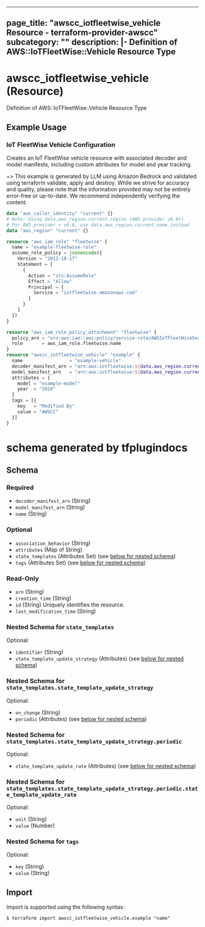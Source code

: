 
---
page_title: "awscc_iotfleetwise_vehicle Resource - terraform-provider-awscc"
subcategory: ""
description: |-
  Definition of AWS::IoTFleetWise::Vehicle Resource Type
---

# awscc_iotfleetwise_vehicle (Resource)

Definition of AWS::IoTFleetWise::Vehicle Resource Type

## Example Usage

### IoT FleetWise Vehicle Configuration

Creates an IoT FleetWise vehicle resource with associated decoder and model manifests, including custom attributes for model and year tracking.

~> This example is generated by LLM using Amazon Bedrock and validated using terraform validate, apply and destroy. While we strive for accuracy and quality, please note that the information provided may not be entirely error-free or up-to-date. We recommend independently verifying the content.

```terraform
data "aws_caller_identity" "current" {}
# Note: Using data.aws_region.current.region (AWS provider v6.0+)
# For AWS provider < v6.0, use data.aws_region.current.name instead
data "aws_region" "current" {}

resource "aws_iam_role" "fleetwise" {
  name = "example-fleetwise-role"
  assume_role_policy = jsonencode({
    Version = "2012-10-17"
    Statement = [
      {
        Action = "sts:AssumeRole"
        Effect = "Allow"
        Principal = {
          Service = "iotfleetwise.amazonaws.com"
        }
      }
    ]
  })
}

resource "aws_iam_role_policy_attachment" "fleetwise" {
  policy_arn = "arn:aws:iam::aws:policy/service-role/AWSIoTFleetWiseServiceRole"
  role       = aws_iam_role.fleetwise.name
}
resource "awscc_iotfleetwise_vehicle" "example" {
  name                 = "example-vehicle"
  decoder_manifest_arn = "arn:aws:iotfleetwise:${data.aws_region.current.region}:${data.aws_caller_identity.current.account_id}:decoder-manifest/example"
  model_manifest_arn   = "arn:aws:iotfleetwise:${data.aws_region.current.region}:${data.aws_caller_identity.current.account_id}:model-manifest/example"
  attributes = {
    model = "example-model"
    year  = "2024"
  }
  tags = [{
    key   = "Modified By"
    value = "AWSCC"
  }]
}
```

# schema generated by tfplugindocs
## Schema

### Required

- `decoder_manifest_arn` (String)
- `model_manifest_arn` (String)
- `name` (String)

### Optional

- `association_behavior` (String)
- `attributes` (Map of String)
- `state_templates` (Attributes Set) (see [below for nested schema](#nestedatt--state_templates))
- `tags` (Attributes Set) (see [below for nested schema](#nestedatt--tags))

### Read-Only

- `arn` (String)
- `creation_time` (String)
- `id` (String) Uniquely identifies the resource.
- `last_modification_time` (String)

<a id="nestedatt--state_templates"></a>
### Nested Schema for `state_templates`

Optional:

- `identifier` (String)
- `state_template_update_strategy` (Attributes) (see [below for nested schema](#nestedatt--state_templates--state_template_update_strategy))

<a id="nestedatt--state_templates--state_template_update_strategy"></a>
### Nested Schema for `state_templates.state_template_update_strategy`

Optional:

- `on_change` (String)
- `periodic` (Attributes) (see [below for nested schema](#nestedatt--state_templates--state_template_update_strategy--periodic))

<a id="nestedatt--state_templates--state_template_update_strategy--periodic"></a>
### Nested Schema for `state_templates.state_template_update_strategy.periodic`

Optional:

- `state_template_update_rate` (Attributes) (see [below for nested schema](#nestedatt--state_templates--state_template_update_strategy--periodic--state_template_update_rate))

<a id="nestedatt--state_templates--state_template_update_strategy--periodic--state_template_update_rate"></a>
### Nested Schema for `state_templates.state_template_update_strategy.periodic.state_template_update_rate`

Optional:

- `unit` (String)
- `value` (Number)





<a id="nestedatt--tags"></a>
### Nested Schema for `tags`

Optional:

- `key` (String)
- `value` (String)

## Import

Import is supported using the following syntax:

```shell
$ terraform import awscc_iotfleetwise_vehicle.example "name"
```
